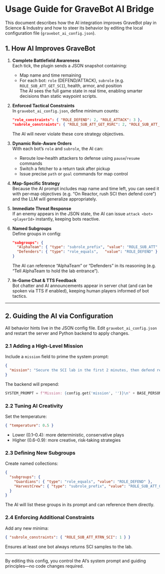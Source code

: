 # Usage Guide for GraveBot AI Bridge

This document describes how the AI integration improves GraveBot play in Science & Industry and how to steer its behavior by editing the local configuration file (`gravebot_ai_config.json`).

## 1. How AI Improves GraveBot

1. **Complete Battlefield Awareness**  
   Each tick, the plugin sends a JSON snapshot containing:
   - Map name and time remaining
   - For each bot: `role` (DEFEND/ATTACK), `subrole` (e.g. `ROLE_SUB_ATT_GET_SCI`), health, armor, and position  
   The AI sees the full game state in real time, enabling smarter decisions than static waypoint scripts.

2. **Enforced Tactical Constraints**  
   In `gravebot_ai_config.json`, define minimum counts:
   ```json
   "role_constraints": { "ROLE_DEFEND": 2, "ROLE_ATTACK": 3 },
   "subrole_constraints": { "ROLE_SUB_ATT_GET_RSRC": 2, "ROLE_SUB_ATT_GET_SCI": 1 }
   ```
   The AI will never violate these core strategy objectives.

3. **Dynamic Role‑Aware Orders**  
   With each bot’s `role` and `subrole`, the AI can:
   - Reroute low‑health attackers to defense using `pause`/`resume` commands
   - Switch a fetcher to a return task after pickup
   - Issue precise `path` or `goal` commands for map control

4. **Map‑Specific Strategy**  
   Because the AI prompt includes map name and time left, you can seed it with per‑map objectives (e.g. “On Reactor, rush SCI then defend core”) and the LLM will generalize appropriately.

5. **Immediate Threat Response**  
   If an enemy appears in the JSON state, the AI can issue `attack <bot> <playerId>` instantly, keeping bots reactive.

6. **Named Subgroups**  
   Define groups in config:
   ```json
   "subgroups": {
     "AlphaTeam": { "type": "subrole_prefix", "value": "ROLE_SUB_ATT" },
     "Defenders": { "type": "role_equals",   "value": "ROLE_DEFEND" }
   }
   ```
   The AI can reference “AlphaTeam” or “Defenders” in its reasoning (e.g. “Tell AlphaTeam to hold the lab entrance”).

7. **In‑Game Chat & TTS Feedback**  
   Bot chatter and AI announcements appear in server chat (and can be spoken via TTS if enabled), keeping human players informed of bot tactics.

---

## 2. Guiding the AI via Configuration

All behavior hints live in the JSON config file. Edit `gravebot_ai_config.json` and restart the server and Python backend to apply changes.

### 2.1 Adding a High‑Level Mission

Include a `mission` field to prime the system prompt:
```json
{
  "mission": "Secure the SCI lab in the first 2 minutes, then defend resources until match end."
}
```
The backend will prepend:
```python
SYSTEM_PROMPT = f"Mission: {config.get('mission', '')}\n" + BASE_PERSONALITY_PROMPT
```

### 2.2 Tuning AI Creativity

Set the temperature:
```json
{ "temperature": 0.5 }
```
- Lower (0.1–0.4): more deterministic, conservative plays  
- Higher (0.6–0.9): more creative, risk‑taking strategies

### 2.3 Defining New Subgroups

Create named collections:
```json
{
  "subgroups": {
    "Guardians": { "type": "role_equals", "value": "ROLE_DEFEND" },
    "HarvestCrew": { "type": "subrole_prefix", "value": "ROLE_SUB_ATT_GET" }
  }
}
```
The AI will list these groups in its prompt and can reference them directly.

### 2.4 Enforcing Additional Constraints

Add any new minima:
```json
{ "subrole_constraints": { "ROLE_SUB_ATT_RTRN_SCI": 1 } }
```
Ensures at least one bot always returns SCI samples to the lab.

---

By editing this config, you control the AI’s system prompt and guiding principles—no code changes required.
